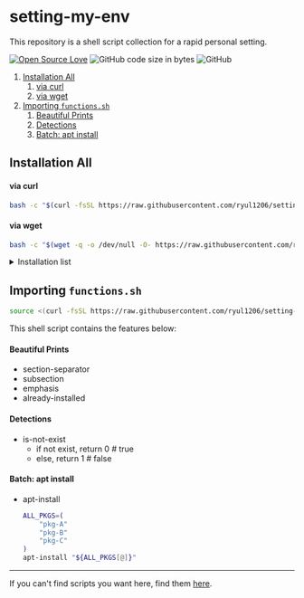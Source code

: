 # setting-my-env
This repository is a shell script collection for a rapid personal setting.

[![Open Source Love](https://badges.frapsoft.com/os/v1/open-source.svg?v=103)](https://github.com/ellerbrock/open-source-badges/)
![GitHub code size in bytes](https://img.shields.io/github/languages/code-size/ryul1206/setting-my-env.svg)
![GitHub](https://img.shields.io/github/license/ryul1206/setting-my-env.svg)

1. [Installation All](#installation-all)
      1. [via curl](#via-curl)
      2. [via wget](#via-wget)
2. [Importing `functions.sh`](#importing-functionssh)
      1. [Beautiful Prints](#beautiful-prints)
      2. [Detections](#detections)
      3. [Batch: apt install](#batch-apt-install)


## Installation All

#### via curl

```sh
bash -c "$(curl -fsSL https://raw.githubusercontent.com/ryul1206/setting-my-env/master/install.sh)"
```

#### via wget

```sh
bash -c "$(wget -q -o /dev/null -O- https://raw.githubusercontent.com/ryul1206/setting-my-env/master/install.sh)"
```
<details><summary>Installation list</summary>
<p>

1. basics
   - git
   - vim 
   - npm
   - curl
   - wget
   - zsh
   - oh-my-zsh
1. utilities
   - google-chrome
   - [todoist](https://github.com/KryDos/todoist-linux) (will be installed in `~/Downloads`)
2. others
   - ros1 (melodic)

</p>
</details>


## Importing `functions.sh`

```sh
source <(curl -fsSL https://raw.githubusercontent.com/ryul1206/setting-my-env/master/functions.sh)
```

This shell script contains the features below:

#### Beautiful Prints

- section-separator
- subsection
- emphasis
- already-installed

#### Detections

- is-not-exist
  - if not exist, return 0 # true
  - else, return 1 # false

#### Batch: apt install

- apt-install
    ```sh
    ALL_PKGS=(
        "pkg-A"
        "pkg-B"
        "pkg-C"
    )
    apt-install "${ALL_PKGS[@]}"
    ```


---

If you can't find scripts you want here, find them [here](https://github.com/ohilho/initialize_script).
